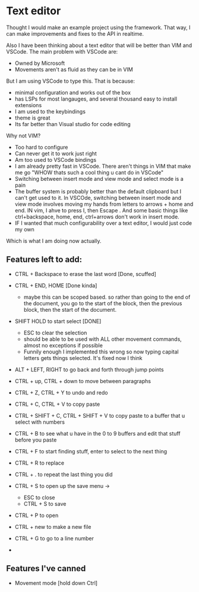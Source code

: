 # Text editor
Thought I would make an example project using the framework. 
That way, I can make improvements and fixes to the API in realtime.

Also I have been thinking about a text editor that will be better than VIM and VSCode. The main problem with VSCode are:
- Owned by Microsoft
- Movements aren't as fluid as they can be in VIM

But I am using VSCode to type this. That is because:
- minimal configuration and works out of the box
- has LSPs for most langauges, and several thousand easy to install extensions
- I am used to the keybindings
- theme is great
- Its far better than Visual studio for code editing


Why not VIM?
- Too hard to configure
- Can never get it to work just right
- Am too used to VSCode bindings
- I am already pretty fast in VSCode. There aren't things in VIM that make me go "WHOW thats such a cool thing u cant do in VSCode"
- Switching between insert mode and view mode and select mode is a pain
- The buffer system is probably better than the default clipboard but I can't get used to it. In VSCOde, switching between insert mode and view mode involves moving my hands from letters to arrows + home and end. IN vim, I ahve to press I, then Escape . And some basic things like ctrl+backspace, home, end, ctrl+arrows don't work in insert mode. 
- IF I wanted that much configurability over a text editor, I would just code my own

Which is what I am doing now actually. 

## Features left to add:

- CTRL + Backspace to erase the  last word [Done, scuffed]
- CTRL + END, HOME  [Done kinda]
    - maybe this can be scoped based. so rather than going to the end of the document, you go to the 
    start of the block, then the previous block, then the start of the document.
- SHIFT HOLD to start select [DONE]
    - ESC to clear the selection
    - should be able to be used with ALL other movement commands, almost no exceptions if possible
    - Funnily enough I implemented this wrong so now typing capital letters gets things selected. It's fixed now I think

- ALT + LEFT, RIGHT to go back and forth through jump points

- CTRL + up, CTRL + down to move between paragraphs
- CTRL + Z, CTRL + Y to undo and redo
- CTRL + C, CTRL + V to copy paste
- CTRL + SHIFT + C, CTRL + SHIFT + V to copy paste to a buffer that u select with numbers
- CTRL + B to see what u have in the 0 to 9 buffers and edit that stuff before you paste
- CTRL + F to start finding stuff, enter to select to the next thing
- CTRL + R to replace
- CTRL + . to repeat the last thing you did
- CTRL + S to open up the save menu -> 
    - ESC to close
    - CTRL + S to save
- CTRL + P to open
- CTRL + new to make a new file
- CTRL + G to go to a line number
- 

## Features I've canned

- Movement mode [hold down Ctrl]
    